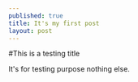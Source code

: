 ```yaml
---
published: true
title: It's my first post
layout: post
---
```

#This is a testing title

It's for testing purpose nothing else.